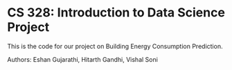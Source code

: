 # CS 328: Introduction to Data Science Project

This is the code for our project on Building Energy Consumption Prediction.

Authors: Eshan Gujarathi, Hitarth Gandhi, Vishal Soni
